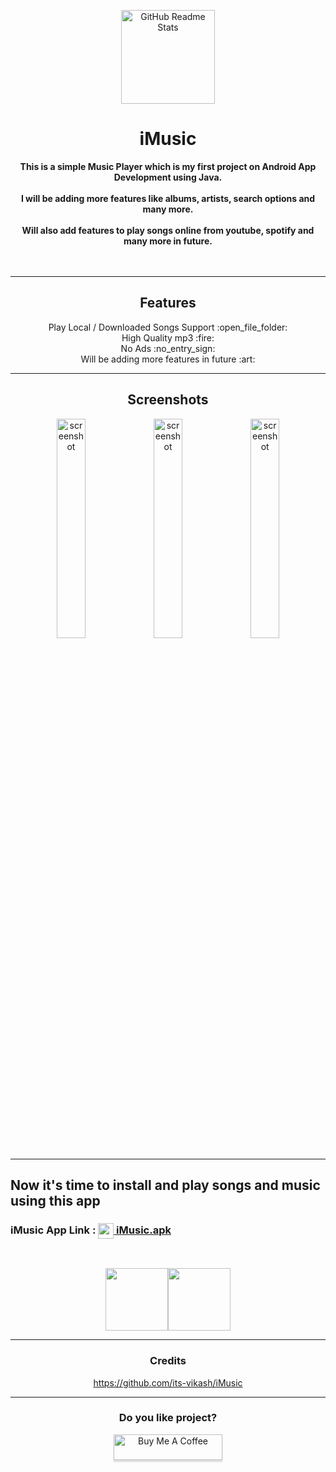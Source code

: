   <p align="center">
 <img width="150px" src="https://github.com/its-vikash/iMusic/blob/master/app/src/main/res/drawable/music_icon.png" align="center" alt="GitHub Readme Stats" />
 <h1 align="center"><b>iMusic</b></h1>
  <div align="center"><b>
This is a simple Music Player which is my first project on Android App Development using Java.
<br><br>
I will be adding more features like albums, artists, search options and many more. 
<br><br>
Will also add features to play songs online from youtube, spotify and many more in future. 
    </b></div><br><br>

---

  <h2 align="center">Features</h2>
  <p align="center">
    Play Local / Downloaded Songs Support :open_file_folder: <br>
    High Quality mp3 :fire:<br>
    No Ads :no_entry_sign:<br> 
    Will be adding more features in future :art: <br></p>
 
---

<h2 align="center">Screenshots</h2>

<div align="center"display:flex;justify-content:space-between;">
<img width="30%" src="https://github.com/its-vikash/iMusic/blob/master/README-FILES/MainActivity.jpg" align="center" alt="screenshot" />
<img width="30%" src="https://github.com/its-vikash/iMusic/blob/master/README-FILES/PlaySong.jpg" align="center" alt="screenshot" />
<img width="30%" src="https://github.com/its-vikash/iMusic/blob/master/README-FILES/PlaySong2.jpg" align="center" alt="screenshot" />
</div>
                                                                                                                                     
---

  <div><h2> Now it's time to install and play songs and music using this app</h2>
<h3> iMusic App Link : <a href="https://github.com/its-vikash/iMusic/blob/master/README%20FILES/iMusic.apk"><img src="https://github.com/its-vikash/iMusic/blob/master/app/src/main/res/drawable/music_icon.png" width="25px"height="25px" align="absmiddle"/> iMusic.apk</a></h3></div>
<br>
  <p align="center" style="align-items:center"><a href="https://github.com/its-vikash/iMusic/blob/master/README%20FILES/iMusic.apk"><img width="100" height="100" src="https://github.com/its-vikash/iMusic/blob/master/app/src/main/res/drawable/music_icon.png"></a><a href="https://github.com/its-vikash/iMusic/releases" rel="GitHub Releases"><img width="100" height="100" src="https://telegra.ph/file/21bb2cc648561f192cea4.png"></a></p>


---
  <h3 align="center">Credits</h3>
   <p align="center">
   <a href="https://github.com/its-vikash/iMusic">https://github.com/its-vikash/iMusic</a>
   </p>
   
---
<h3 align="center">Do you like project?</h3>
<p align="center" ><a href="https://www.buymeacoffee.com/vikashpatel" target="_blank"><img src="https://www.buymeacoffee.com/assets/img/custom_images/orange_img.png" alt="Buy Me A Coffee" style="height: 41px !important;width: 174px !important;box-shadow: 0px 3px 2px 0px rgba(190, 190, 190, 0.5) !important;-webkit-box-shadow: 0px 3px 2px 0px rgba(190, 190, 190, 0.5) !important;" ></a> </p>
